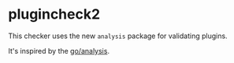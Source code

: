 # plugincheck2

This checker uses the new `analysis` package for validating plugins.

It's inspired by the [go/analysis](https://pkg.go.dev/golang.org/x/tools/go/analysis).
